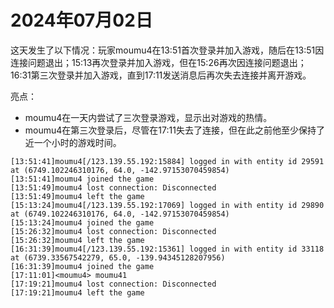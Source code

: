 # 2024年07月02日
这天发生了以下情况：玩家moumu4在13:51首次登录并加入游戏，随后在13:51因连接问题退出；15:13再次登录并加入游戏，但在15:26再次因连接问题退出；16:31第三次登录并加入游戏，直到17:11发送消息后再次失去连接并离开游戏。

亮点：
- moumu4在一天内尝试了三次登录游戏，显示出对游戏的热情。
- moumu4在第三次登录后，尽管在17:11失去了连接，但在此之前他至少保持了近一个小时的游戏时间。
```
[13:51:41]moumu4[/123.139.55.192:15884] logged in with entity id 29591 at (6749.102246310176, 64.0, -142.97153070459854)
[13:51:41]moumu4 joined the game
[13:51:49]moumu4 lost connection: Disconnected
[13:51:49]moumu4 left the game
[15:13:24]moumu4[/123.139.55.192:17069] logged in with entity id 29890 at (6749.102246310176, 64.0, -142.97153070459854)
[15:13:24]moumu4 joined the game
[15:26:32]moumu4 lost connection: Disconnected
[15:26:32]moumu4 left the game
[16:31:39]moumu4[/123.139.55.192:15361] logged in with entity id 33118 at (6739.33567542279, 65.0, -139.94345128207956)
[16:31:39]moumu4 joined the game
[17:11:01]<moumu4> moumu41
[17:19:21]moumu4 lost connection: Disconnected
[17:19:21]moumu4 left the game
```
